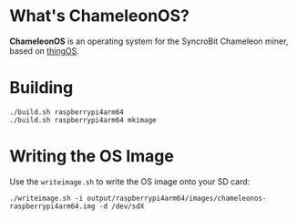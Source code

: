 # What's ChameleonOS?

**ChameleonOS** is an operating system for the SyncroBit Chameleon miner, based on [thingOS](https://github.com/ccrisan/thingos).

# Building

    ./build.sh raspberrypi4arm64
    ./build.sh raspberrypi4arm64 mkimage

# Writing the OS Image

Use the `writeimage.sh` to write the OS image onto your SD card:

    ./writeimage.sh -i output/raspberrypi4arm64/images/chameleonos-raspberrypi4arm64.img -d /dev/sdX

